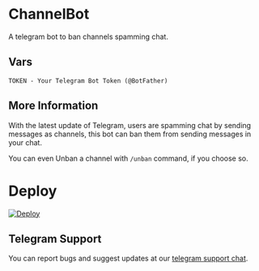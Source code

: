 # ChannelBot
A telegram bot to ban channels spamming chat.

## Vars
```
TOKEN - Your Telegram Bot Token (@BotFather)
```

## More Information
With the latest update of Telegram, users are spamming chat by sending messages as channels, this bot can ban them from sending messages in your chat.

You can even Unban a channel with ```/unban``` command, if you choose so.

# Deploy 
<p>
<a href="https://heroku.com/deploy">
  <img src="https://www.herokucdn.com/deploy/button.svg" alt="Deploy">
</a>
 </p>

## Telegram Support
You can report bugs and suggest updates at our
[telegram support chat](t.me/ThetelegramChats).
